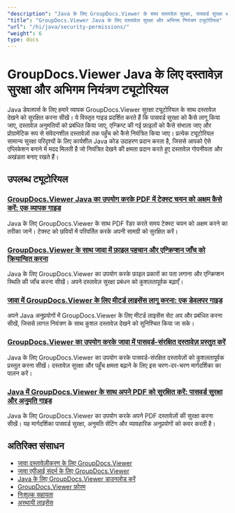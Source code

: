 ```yaml
---
"description": "Java के लिए GroupDocs.Viewer के साथ दस्तावेज़ सुरक्षा, पासवर्ड सुरक्षा और पहुँच नियंत्रण को लागू करने के लिए चरण-दर-चरण ट्यूटोरियल।"
"title": "GroupDocs.Viewer Java के लिए दस्तावेज़ सुरक्षा और अभिगम नियंत्रण ट्यूटोरियल"
"url": "/hi/java/security-permissions/"
"weight": 6
type: docs
---
```

# GroupDocs.Viewer Java के लिए दस्तावेज़ सुरक्षा और अभिगम नियंत्रण ट्यूटोरियल

Java डेवलपर्स के लिए हमारे व्यापक GroupDocs.Viewer सुरक्षा ट्यूटोरियल के साथ दस्तावेज़ देखने को सुरक्षित करना सीखें। ये विस्तृत गाइड प्रदर्शित करते हैं कि पासवर्ड सुरक्षा को कैसे लागू किया जाए, दस्तावेज़ अनुमतियों को प्रबंधित किया जाए, एन्क्रिप्ट की गई फ़ाइलों को कैसे संभाला जाए और प्रोग्रामेटिक रूप से संवेदनशील दस्तावेज़ों तक पहुँच को कैसे नियंत्रित किया जाए। प्रत्येक ट्यूटोरियल सामान्य सुरक्षा परिदृश्यों के लिए कार्यशील Java कोड उदाहरण प्रदान करता है, जिससे आपको ऐसे एप्लिकेशन बनाने में मदद मिलती है जो नियंत्रित देखने की क्षमता प्रदान करते हुए दस्तावेज़ गोपनीयता और अखंडता बनाए रखते हैं।

## उपलब्ध ट्यूटोरियल

### [GroupDocs.Viewer Java का उपयोग करके PDF में टेक्स्ट चयन को अक्षम कैसे करें: एक व्यापक गाइड](./disable-text-selection-groupdocs-viewer-java/)
Java के लिए GroupDocs.Viewer के साथ PDF रेंडर करते समय टेक्स्ट चयन को अक्षम करने का तरीका जानें। टेक्स्ट को छवियों में परिवर्तित करके अपनी सामग्री को सुरक्षित करें।

### [GroupDocs.Viewer के साथ जावा में फ़ाइल पहचान और एन्क्रिप्शन जाँच को क्रियान्वित करना](./groupdocs-viewer-java-file-detection-encryption/)
Java के लिए GroupDocs.Viewer का उपयोग करके फ़ाइल प्रकारों का पता लगाना और एन्क्रिप्शन स्थिति की जाँच करना सीखें। अपने दस्तावेज़ सुरक्षा प्रबंधन को कुशलतापूर्वक बढ़ाएँ।

### [जावा में GroupDocs.Viewer के लिए मीटर्ड लाइसेंस लागू करना: एक डेवलपर गाइड](./groupdocs-viewer-java-metered-license-setup-guide/)
अपने Java अनुप्रयोगों में GroupDocs.Viewer के लिए मीटर्ड लाइसेंस सेट अप और प्रबंधित करना सीखें, जिससे लागत नियंत्रण के साथ कुशल दस्तावेज़ देखने को सुनिश्चित किया जा सके।

### [GroupDocs.Viewer का उपयोग करके जावा में पासवर्ड-संरक्षित दस्तावेज़ प्रस्तुत करें](./render-password-protected-documents-groupdocs-viewer-java/)
Java के लिए GroupDocs.Viewer का उपयोग करके पासवर्ड-संरक्षित दस्तावेज़ों को कुशलतापूर्वक प्रस्तुत करना सीखें। दस्तावेज़ सुरक्षा और पहुँच क्षमता बढ़ाने के लिए इस चरण-दर-चरण मार्गदर्शिका का पालन करें।

### [Java में GroupDocs.Viewer के साथ अपने PDF को सुरक्षित करें: पासवर्ड सुरक्षा और अनुमति गाइड](./protect-pdf-groupdocs-viewer-java/)
Java के लिए GroupDocs.Viewer का उपयोग करके अपने PDF दस्तावेज़ों की सुरक्षा करना सीखें। यह मार्गदर्शिका पासवर्ड सुरक्षा, अनुमति सेटिंग और व्यावहारिक अनुप्रयोगों को कवर करती है।

## अतिरिक्त संसाधन

- [जावा दस्तावेज़ीकरण के लिए GroupDocs.Viewer](https://docs.groupdocs.com/viewer/java/)
- [जावा एपीआई संदर्भ के लिए GroupDocs.Viewer](https://reference.groupdocs.com/viewer/java/)
- [Java के लिए GroupDocs.Viewer डाउनलोड करें](https://releases.groupdocs.com/viewer/java/)
- [GroupDocs.Viewer फ़ोरम](https://forum.groupdocs.com/c/viewer/9)
- [निःशुल्क सहायता](https://forum.groupdocs.com/)
- [अस्थायी लाइसेंस](https://purchase.groupdocs.com/temporary-license/)